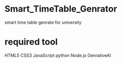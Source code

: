 # Smart_TimeTable_Genrator
smart time table genrate for university
# required tool

HTML5
CSS3
JavaScript
python
Node.js
GenrativeAI
